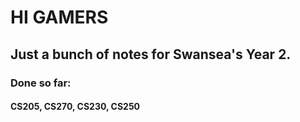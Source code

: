 # HI GAMERS

## Just a bunch of notes for Swansea's Year 2.
### Done so far: 
#### CS205, CS270, CS230, CS250

